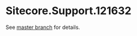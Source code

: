 # Sitecore.Support.121632

See [master branch](https://github.com/sitecoresupport/Sitecore.Support.121632) for details.